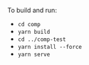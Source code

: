 To build and run:

- `cd comp`
- `yarn build`
- `cd ../comp-test`
- `yarn install --force`
- `yarn serve`